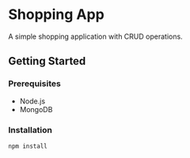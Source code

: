 # Shopping App

A simple shopping application with CRUD operations.

## Getting Started

### Prerequisites

- Node.js
- MongoDB

### Installation

```bash
npm install
